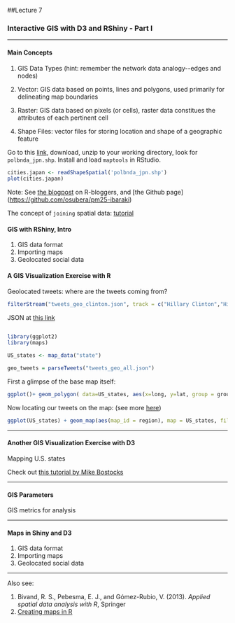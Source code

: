 ##Lecture 7

### Interactive GIS with D3 and RShiny - Part I

----
#### Main Concepts

1. GIS Data Types (hint: remember the network data analogy--edges and nodes) 

  1. Vector: GIS data based on points, lines and polygons, used primarily for delineating map boundaries
  2. Raster: GIS data based on pixels (or cells), raster data constitues the attributes of each pertinent cell 

2. Shape Files: vector files for storing location and shape of a geographic feature 

Go to this [link](http://www1.gsi.go.jp/geowww/globalmap-gsi/download/data/gm-japan/gm-jpn-all_u_2_1.zip), download, unzip to your working directory, look for ``polbnda_jpn.shp``. Install and load ``maptools`` in RStudio. 

```r
cities.japan <- readShapeSpatial('polbnda_jpn.shp')
plot(cities.japan)
```

Note: See [the blogpost](http://www.r-bloggers.com/first-step-on-gis-with-r/) on R-bloggers, and [the Github page] (https://github.com/osubera/pm25-ibaraki)


The concept of ``joining`` spatial data: [tutorial](https://dl.dropboxusercontent.com/u/9577903/broomspatial.pdf)


#### GIS with RShiny, Intro

1. GIS data format
2. Importing maps
3. Geolocated social data

#### A GIS Visualization Exercise with R
Geolocated tweets: where are the tweets coming from?

```r
filterStream("tweets_geo_clinton.json", track = c("Hillary Clinton","Hillaryclinton"),locations=c(-127.49,24.21,-65.96,50.35), timeout = 1800,oauth = my_oauth)
```

JSON at [this link](https://www.dropbox.com/sh/zyy9tsvibrl4d63/AADFaPaFYxOBpbw0OOF1W2csa?dl=0)


```r

library(ggplot2)
library(maps)

US_states <- map_data("state")

geo_tweets = parseTweets("tweets_geo_all.json")
```

First a glimpse of the base map itself:

```r
ggplot()+ geom_polygon( data=US_states, aes(x=long, y=lat, group = group),colour="white", fill="grey10" )
```

Now locating our tweets on the map: (see more [here](http://docs.ggplot2.org/current/coord_map.html))

```r
ggplot(US_states) + geom_map(aes(map_id = region), map = US_states, fill = "grey90", color = "grey50", size = 0.25) + expand_limits(x = US_states$long, y = US_states$lat) + scale_x_continuous("Longitude", limits=c(38,58)) + scale_y_continuous("Latitude", limits=c(11,35)) + theme_minimal() + geom_point(data = geo_tweets, aes(x = lon, y = lat), size = 1, alpha = 1/5, color = "blue")
```

----

#### Another GIS Visualization Exercise with D3
Mapping U.S. states

Check out [this tutorial by Mike Bostocks](https://bost.ocks.org/mike/map/)

----
#### GIS Parameters

GIS metrics for analysis

----

#### Maps in Shiny and D3

1. GIS data format
2. Importing maps
3. Geolocated social data

----
Also see:

1. Bivand, R. S., Pebesma, E. J., and Gómez-Rubio, V. (2013). _Applied spatial data analysis with R_, Springer
2. [Creating maps in R](https://github.com/Robinlovelace/Creating-maps-in-R)


